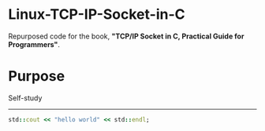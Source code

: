 # Linux-TCP-IP-Socket-in-C
Repurposed code for the book, **"TCP/IP Socket in C, Practical Guide for Programmers"**.

# Purpose
Self-study

---

```rb
std::cout << "hello world" << std::endl;
```
